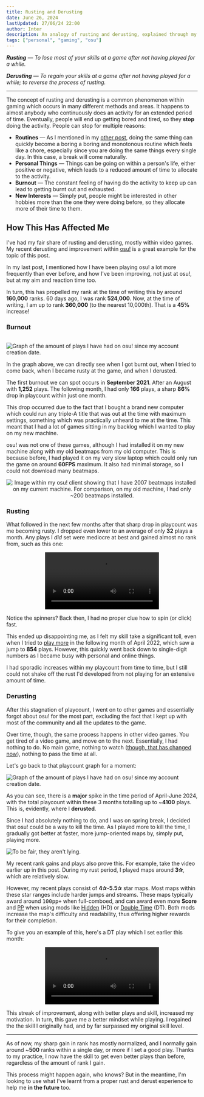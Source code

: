 ```yaml
---
title: Rusting and Derusting
date: June 26, 2024
lastUpdated: 27/06/24 22:00
author: Inter
description: An analogy of rusting and derusting, explained through my own anecdote with osu!.
tags: ["personal", "gaming", "osu"]
---
```


***Rusting** — To lose most of your skills at a game after not having played for a while.*

***Derusting** — To regain your skills at a game after not having played for a while; to reverse the process of rusting.*

---

The concept of rusting and derusting is a common phenomenon within gaming which occurs in many different methods and areas. It happens to almost anybody who continuously does an activity for an extended period of time. Eventually, people will end up getting bored and tired, so they **stop** doing the activity. People can stop for multiple reasons:

* **Routines** — As I mentioned in my [other post](/writing/being-bored#my-own-experiences), doing the same thing can quickly become a boring a boring and monotonous routine which feels like a chore, especially since you are doing the same things every single day. In this case, a break will come naturally.
* **Personal Things** — Things can be going on within a person's life, either positive or negative, which leads to a reduced amount of time to allocate to the activity.
* **Burnout** — The constant feeling of having do the activity to keep up can lead to getting burnt out and exhausted.
* **New Interests** — Simply put, people might be interested in other hobbies more than the one they were doing before, so they allocate more of their time to them.

## How This Has Affected Me

I've had my fair share of rusting and derusting, mostly within video games. My recent derusting and improvement within [osu!](https://osu.ppy.sh) is a great example for the topic of this post. 

In my last post, I mentioned how I have been playing osu! a lot more frequently than ever before, and how I've been improving, not just at osu!, but at my aim and reaction time too. 

In turn, this has propelled my rank at the time of writing this by around **160,000** ranks. 60 days ago, I was rank **524,000**. Now, at the time of writing, I am up to rank **360,000** (to the nearest 10,000th). That is a **45%** increase!

### Burnout

<!-- image sourced from /being-bored post !-->
<img src="/images/being-bored/osu-play-history.png" alt="Graph of the amount of plays I have had on osu! since my account creation date." style="margin-top: 15px;">

In the graph above, we can directly see when I got burnt out, when I tried to come back, when I became rusty at the game, and when I derusted. 

The first burnout we can spot occurs in **September 2021**. After an August with **1,252** plays. The following month, I had only **166** plays, a sharp **86%** drop in playcount within just one month. 

This drop occurred due to the fact that I bought a brand new computer which could run any triple-A title that was out at the time with maximum settings, something which was practically unheard to me at the time. This meant that I had a lot of games sitting in my backlog which I wanted to play on my new machine. 

osu! was not one of these games, although I had installed it on my new machine along with my old beatmaps from my old computer. This is because before, I had played it on my very slow laptop which could only run the game on around **60FPS** maximum. It also had minimal storage, so I could not download many beatmaps.

<div align="center">
    <img src="/images/rusting-and-derusting/2000-beatmaps.png" alt="Image within my osu! client showing that I have 2007 beatmaps installed on my current machine. For comparison, on my old machine, I had only ~200 beatmaps installed.">
</div>

### Rusting

What followed in the next few months after that sharp drop in playcount was me becoming rusty. I dropped even lower to an average of only **32** plays a month. Any plays I *did* set were mediocre at best and gained almost no rank from, such as this one:

<div align="center">
    <video src="https://us-east-1.tixte.net/uploads/files.iinter.me/osu!_Mar_Apr_2022_Play.mp4" alt="Map: Monosugoi Ikioide Keine ga Monosugoi Uta [Hard]" controls></video>
</div>

Notice the spinners? Back then, I had no proper clue how to spin (or click) fast.

This ended up disappointing me, as I felt my skill take a significant toll, even when I tried to [play more](https://www.reddit.com/r/osugame/comments/q6kr3m/play_more/) in the following month of April 2022, which saw a jump to **854** plays. However, this quickly went back down to single-digit numbers as I became busy with personal and online things. 

I had sporadic increases within my playcount from time to time, but I still could not shake off the rust I'd developed from not playing for an extensive amount of time.

### Derusting

After this stagnation of playcount, I went on to other games and essentially forgot about osu! for the most part, excluding the fact that I kept up with most of the community and all the updates to the game. 

Over time, though, the same process happens in other video games. You get tired of a video game, and move on to the next. Essentially, I had nothing to do. No main game, nothing to watch ([though, that has changed now](/writing/being-bored#anime)), nothing to pass the time at all.

Let's go back to that playcount graph for a moment:

<!-- image sourced from /being-bored post !-->
<img src="/images/being-bored/osu-play-history.png" alt="Graph of the amount of plays I have had on osu! since my account creation date.">

As you can see, there is a **major** spike in the time period of April-June 2024, with the total playcount within these 3 months totalling up to ~**4100** plays. This is, evidently, where I **derusted**. 

Since I had absolutely nothing to do, and I was on spring break, I decided that osu! could be a way to kill the time. As I played more to kill the time, I gradually got better at faster, more jump-oriented maps by, simply put, playing more.

<img src="/images/rusting-and-derusting/play-more.png" alt="To be fair, they aren't lying.">

My recent rank gains and plays also prove this. For example, take the video earlier up in this post. During my rust period, I played maps around **3✰**, which are relatively slow. 

However, my recent plays consist of **4✰**-**5.5✰** star maps. Most maps within these star ranges include harder jumps and streams. These maps typically award around <kbd>100pp+</kbd> when full-comboed, and can award even more **Score** and [PP](https://osu.ppy.sh/wiki/en/Performance_points) when using mods like [Hidden](https://osu.ppy.sh/wiki/en/Gameplay/Game_modifier/Hidden) (HD) or [Double Time](https://osu.ppy.sh/wiki/en/Gameplay/Game_modifier/Double_Time) (DT). Both mods increase the map's difficulty and readability, thus offering higher rewards for their completion.

To give you an example of this, here's a DT play which I set earlier this month:

<div align="center">
    <video src="https://us-east-1.tixte.net/uploads/files.iinter.me/Apr-Jun_Derust_Clip.mp4" alt="Map: Shinzou o Sasageyo! [TV Size] [Hard]" controls></video>
</div>

This streak of improvement, along with better plays and skill, increased my motivation. In turn, this gave me a better mindset while playing. I regained the the skill I originally had, and by far surpassed my original skill level.

---

As of now, my sharp gain in rank has mostly normalized, and I normally gain around ~**500** ranks within a single day, or more if I set a good play. Thanks to my practice, I now have the skill to get even better plays than before, regardless of the amount of rank I gain.

This process might happen again, who knows? But in the meantime, I'm looking to use what I've learnt from a proper rust and derust experience to help me **in the future** too.